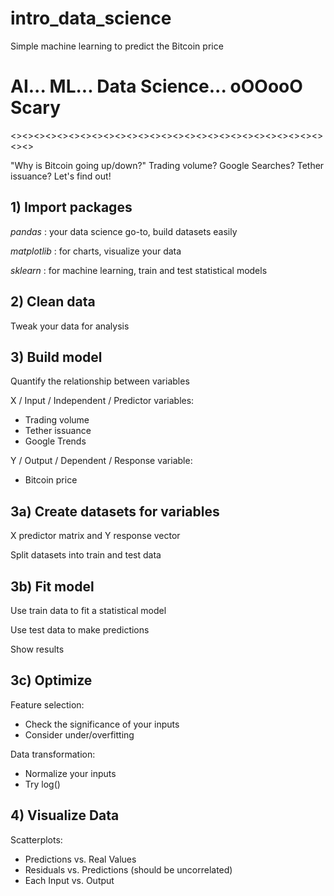 # intro_data_science
Simple machine learning to predict the Bitcoin price

# AI... ML... Data Science... oOOooO Scary

<><><><><><><><><><><><><><><><><><><><><><><><><><><><><>

"Why is Bitcoin going up/down?"
Trading volume? Google Searches? Tether issuance?
Let's find out!



## 1) Import packages

*pandas* : your data science go-to, build datasets easily

*matplotlib* : for charts, visualize your data

*sklearn* : for machine learning, train and test statistical models


## 2) Clean data

Tweak your data for analysis


## 3) Build model

Quantify the relationship between variables

X / Input / Independent / Predictor variables:
* Trading volume
* Tether issuance
* Google Trends

Y / Output / Dependent / Response variable:
* Bitcoin price


## 3a) Create datasets for variables
X predictor matrix and Y response vector

Split datasets into train and test data

## 3b) Fit model
Use train data to fit a statistical model

Use test data to make predictions

Show results


## 3c) Optimize
Feature selection:
* Check the significance of your inputs
* Consider under/overfitting

Data transformation:
* Normalize your inputs
* Try log()


## 4) Visualize Data

Scatterplots:
* Predictions vs. Real Values
* Residuals vs. Predictions (should be uncorrelated)
* Each Input vs. Output

